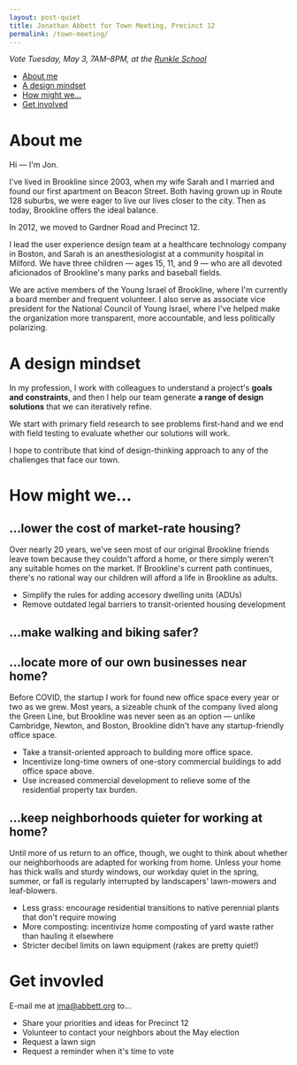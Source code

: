```yaml
---
layout: post-quiet
title: Jonathan Abbett for Town Meeting, Precinct 12
permalink: /town-meeting/
---
```


_Vote Tuesday, May 3, 7AM–8PM, at the [Runkle School](https://goo.gl/maps/iZN8MitdAByzZa2j6)_

* [About me](#about-me)
* [A design mindset](#a-design-mindset)
* [How might we...](#how-might-we)
* [Get involved](#get-involved)

# About me

Hi — I'm Jon.

I've lived in Brookline since 2003, when my wife Sarah and I married and found our first apartment on Beacon Street. Both having grown up in Route 128 suburbs, we were eager to live our lives closer to the city. Then as today, Brookline offers the ideal balance.

In 2012, we moved to Gardner Road and Precinct 12.

I lead the user experience design team at a healthcare technology company in Boston, and Sarah is an anesthesiologist at a community hospital in Milford. We have three children — ages 15, 11, and 9 — who are all devoted aficionados of Brookline's many parks and baseball fields.

We are active members of the Young Israel of Brookline, where I'm currently a board member and frequent volunteer. I also serve as associate vice president for the National Council of Young Israel, where I've helped make the organization more transparent, more accountable, and less politically polarizing.

# A design mindset

In my profession, I work with colleagues to understand a project's **goals and constraints**, and then I help our team generate **a range of design solutions** that we can iteratively refine.

We start with primary field research to see problems first-hand and we end with field testing to evaluate whether our solutions will work.

I hope to contribute that kind of design-thinking approach to any of the challenges that face our town.

# How might we...

## ...lower the cost of market-rate housing?

Over nearly 20 years, we've seen most of our original Brookline friends leave town because they couldn't afford a home, or there simply weren't any suitable homes on the market. If Brookline's current path continues, there's no rational way our children will afford a life in Brookline as adults.

* Simplify the rules for adding accesory dwelling units (ADUs)
* Remove outdated legal barriers to transit-oriented housing development

## ...make walking and biking safer?

## ...locate more of our own businesses near home?

Before COVID, the startup I work for found new office space every year or two as we grew. Most years, a sizeable chunk of the company lived along the Green Line, but Brookline was never seen as an option — unlike Cambridge, Newton, and Boston, Brookline didn't have any startup-friendly office space.

* Take a transit-oriented approach to building more office space.
* Incentivize long-time owners of one-story commercial buildings to add office space above.
* Use increased commercial development to relieve some of the residential property tax burden.

## ...keep neighborhoods quieter for working at home?

Until more of us return to an office, though, we ought to think about whether our neighborhoods are adapted for working from home. Unless your home has thick walls and sturdy windows, our workday quiet in the spring, summer, or fall is regularly interrupted by landscapers' lawn-mowers and leaf-blowers.

* Less grass: encourage residential transitions to native perennial plants that don't require mowing
* More composting: incentivize home composting of yard waste rather than hauling it elsewhere
* Stricter decibel limits on lawn equipment (rakes are pretty quiet!)

# Get invovled

E-mail me at [jma@abbett.org](mailto:jma@abbett.org) to...

* Share your priorities and ideas for Precinct 12
* Volunteer to contact your neighbors about the May election
* Request a lawn sign
* Request a reminder when it's time to vote